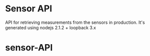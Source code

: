# Sensor API

API for retrieving measurements from the sensors in production.
It's generated using nodejs 2.1.2 + loopback 3.x

# sensor-API
